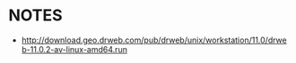 NOTES
=====

 - http://download.geo.drweb.com/pub/drweb/unix/workstation/11.0/drweb-11.0.2-av-linux-amd64.run
